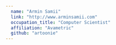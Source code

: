 ```yaml
---
  name: "Armin Samii"
  link: "http://www.arminsamii.com"
  occupation_title: "Computer Scientist"
  affiliation: "Avametric"
  github: "artoonie"
---
```

